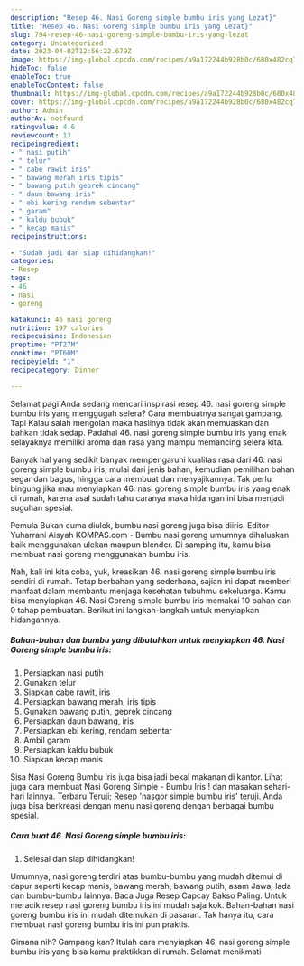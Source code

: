 ```yaml
---
description: "Resep 46. Nasi Goreng simple bumbu iris yang Lezat}"
title: "Resep 46. Nasi Goreng simple bumbu iris yang Lezat}"
slug: 794-resep-46-nasi-goreng-simple-bumbu-iris-yang-lezat
category: Uncategorized
date: 2023-04-02T12:56:22.679Z
image: https://img-global.cpcdn.com/recipes/a9a172244b928b0c/680x482cq70/46-nasi-goreng-simple-bumbu-iris-foto-resep-utama.jpg
hideToc: false
enableToc: true
enableTocContent: false
thumbnail: https://img-global.cpcdn.com/recipes/a9a172244b928b0c/680x482cq70/46-nasi-goreng-simple-bumbu-iris-foto-resep-utama.jpg
cover: https://img-global.cpcdn.com/recipes/a9a172244b928b0c/680x482cq70/46-nasi-goreng-simple-bumbu-iris-foto-resep-utama.jpg
author: Admin
authorAv: notfound
ratingvalue: 4.6
reviewcount: 13
recipeingredient:
- " nasi putih"
- " telur"
- " cabe rawit iris"
- " bawang merah iris tipis"
- " bawang putih geprek cincang"
- " daun bawang iris"
- " ebi kering rendam sebentar"
- " garam"
- " kaldu bubuk"
- " kecap manis"
recipeinstructions:

- "Sudah jadi dan siap dihidangkan!"
categories:
- Resep
tags:
- 46
- nasi
- goreng

katakunci: 46 nasi goreng 
nutrition: 197 calories
recipecuisine: Indonesian
preptime: "PT27M"
cooktime: "PT60M"
recipeyield: "1"
recipecategory: Dinner

---
```



Selamat pagi Anda sedang mencari inspirasi resep 46. nasi goreng simple bumbu iris yang menggugah selera? Cara membuatnya sangat gampang. Tapi Kalau salah mengolah maka hasilnya tidak akan memuaskan dan bahkan tidak sedap. Padahal 46. nasi goreng simple bumbu iris yang enak selayaknya memiliki aroma dan rasa yang mampu memancing selera kita.


Banyak hal yang sedikit banyak mempengaruhi kualitas rasa dari 46. nasi goreng simple bumbu iris, mulai dari jenis bahan, kemudian pemilihan bahan segar dan bagus, hingga cara membuat dan menyajikannya. Tak perlu bingung jika mau menyiapkan 46. nasi goreng simple bumbu iris yang enak di rumah, karena asal sudah tahu caranya maka hidangan ini bisa menjadi suguhan spesial.

Pemula Bukan cuma diulek, bumbu nasi goreng juga bisa diiris. Editor Yuharrani Aisyah KOMPAS.com - Bumbu nasi goreng umumnya dihaluskan baik menggunakan ulekan maupun blender. Di samping itu, kamu bisa membuat nasi goreng menggunakan bumbu iris.


Nah, kali ini kita coba, yuk, kreasikan 46. nasi goreng simple bumbu iris sendiri di rumah. Tetap berbahan yang sederhana, sajian ini dapat memberi manfaat dalam membantu menjaga kesehatan tubuhmu sekeluarga. Kamu bisa menyiapkan 46. Nasi Goreng simple bumbu iris memakai 10 bahan dan 0 tahap pembuatan. Berikut ini langkah-langkah untuk menyiapkan hidangannya.

<!--inarticleads1-->

##### Bahan-bahan dan bumbu yang dibutuhkan untuk menyiapkan 46. Nasi Goreng simple bumbu iris:

1. Persiapkan  nasi putih
1. Gunakan  telur
1. Siapkan  cabe rawit, iris
1. Persiapkan  bawang merah, iris tipis
1. Gunakan  bawang putih, geprek cincang
1. Persiapkan  daun bawang, iris
1. Persiapkan  ebi kering, rendam sebentar
1. Ambil  garam
1. Persiapkan  kaldu bubuk
1. Siapkan  kecap manis


Sisa Nasi Goreng Bumbu Iris juga bisa jadi bekal makanan di kantor. Lihat juga cara membuat Nasi Goreng Simple - Bumbu Iris ! dan masakan sehari-hari lainnya. Terbaru Teruji; Resep &#39;nasgor simple bumbu iris&#39; teruji. Anda juga bisa berkreasi dengan menu nasi goreng dengan berbagai bumbu spesial. 

<!--inarticleads2-->

##### Cara buat 46. Nasi Goreng simple bumbu iris:


1. Selesai dan siap dihidangkan!

Umumnya, nasi goreng terdiri atas bumbu-bumbu yang mudah ditemui di dapur seperti kecap manis, bawang merah, bawang putih, asam Jawa, lada dan bumbu-bumbu lainnya. Baca Juga Resep Capcay Bakso Paling. Untuk meracik resep nasi goreng bumbu iris ini mudah saja kok. Bahan-bahan nasi goreng bumbu iris ini mudah ditemukan di pasaran. Tak hanya itu, cara membuat nasi goreng bumbu iris ini pun praktis. 

Gimana nih? Gampang kan? Itulah cara menyiapkan 46. nasi goreng simple bumbu iris yang bisa kamu praktikkan di rumah. Selamat menikmati
